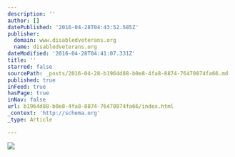 ```yaml
---
description: ''
author: []
datePublished: '2016-04-28T04:43:52.585Z'
publisher:
  domain: www.disabledveterans.org
  name: disabledveterans.org
dateModified: '2016-04-28T04:41:07.331Z'
title: ''
starred: false
sourcePath: _posts/2016-04-28-b1964d88-b0e8-4fa8-8874-76470874fa66.md
published: true
inFeed: true
hasPage: true
inNav: false
url: b1964d88-b0e8-4fa8-8874-76470874fa66/index.html
_context: 'http://schema.org'
_type: Article

---
```

![](http://3mc77e18jo7n1uk8m71my8ml.wpengine.netdna-cdn.com/wp-content/uploads/2016/04/160422-Tomah-VA-Assault-750x325.jpg)